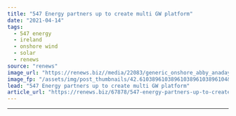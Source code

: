 ```yaml
---
title: "547 Energy partners up to create multi GW platform"
date: "2021-04-14"
tags: 
  - 547 energy
  - ireland
  - onshore wind
  - solar
  - renews
source: "renews"
image_url: "https://renews.biz//media/22083/generic_onshore_abby_anaday_unsplash.jpg?mode=crop&width=770&heightratio=0.6103896103896103896103896104&slimmage=true"
image_fp: "/assets/img/post_thumbnails/42.6103896103896103896103896104&slimmage=true"
lead: "547 Energy partners up to create multi GW platform"
article_url: "https://renews.biz/67878/547-energy-partners-up-to-create-multi-gw-platform/"
---
```


---
